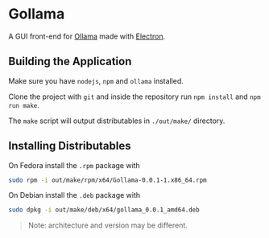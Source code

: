 # Gollama

A GUI front-end for [Ollama](https://ollama.com) made with [Electron](https://www.electronjs.org).

## Building the Application

Make sure you have `nodejs`, `npm` and `ollama` installed.

Clone the project with `git` and inside the repository run `npm install` and `npm run make`.

The `make` script will output distributables in `./out/make/` directory.

## Installing Distributables

On Fedora install the `.rpm` package with

```bash
sudo rpm -i out/make/rpm/x64/Gollama-0.0.1-1.x86_64.rpm
```

On Debian install the `.deb` package with

```bash
sudo dpkg -i out/make/deb/x64/gollama_0.0.1_amd64.deb
```

> Note: architecture and version may be different.
